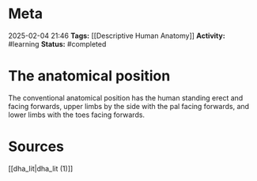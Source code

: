 # Meta
2025-02-04 21:46
**Tags:** [[Descriptive Human Anatomy]]
**Activity:** #learning 
**Status:** #completed 

# The anatomical position

The conventional anatomical position has the human standing erect and facing forwards, upper limbs by the side with the pal facing forwards, and lower limbs with the toes facing forwards.

# Sources
[[dha_lit|dha_lit (1)]]
